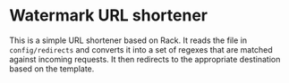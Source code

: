 # Watermark URL shortener

This is a simple URL shortener based on Rack.  It reads the file in `config/redirects`
and converts it into a set of regexes that are matched against incoming requests.
It then redirects to the appropriate destination based on the template.

